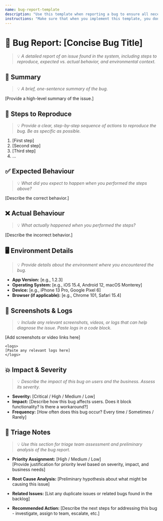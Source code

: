 ```yaml
---
name: bug-report-template
description: "Use this template when reporting a bug to ensure all necessary information is captured for effective triage and resolution."
instructions: "Make sure that when you implement this template, you don't include these instructions or any other front matter from this template in your work. Output should always and only be the markdown part outside of the front matter. Never include any tags like <example>, <commentary>, or similar tags - these serve only to increase clarity about implementation. Always use single [ ] brackets to indicate instructions the implementer should follow. When referencing other documents from this project, use wikilinks format [[filename]] to reference them. Do not include the file extension or path."
---
```

# 🐞 Bug Report: [Concise Bug Title]
> 💡 *A detailed report of an issue found in the system, including steps to reproduce, expected vs. actual behavior, and environmental context.*

## 📝 Summary
> 💡 *A brief, one-sentence summary of the bug.*

[Provide a high-level summary of the issue.]

## 🚶 Steps to Reproduce
> 💡 *Provide a clear, step-by-step sequence of actions to reproduce the bug. Be as specific as possible.*

1. [First step]
2. [Second step]
3. [Third step]
4. ...

## ✅ Expected Behaviour
> 💡 *What did you expect to happen when you performed the steps above?*

[Describe the correct behavior.]

## ❌ Actual Behaviour
> 💡 *What actually happened when you performed the steps?*

[Describe the incorrect behavior.]

## 🖥️ Environment Details
> 💡 *Provide details about the environment where you encountered the bug.*

- **App Version:** [e.g., 1.2.3]
- **Operating System:** [e.g., iOS 15.4, Android 12, macOS Monterey]
- **Device:** [e.g., iPhone 13 Pro, Google Pixel 6]
- **Browser (if applicable):** [e.g., Chrome 101, Safari 15.4]

## 📸 Screenshots & Logs
> 💡 *Include any relevant screenshots, videos, or logs that can help diagnose the issue. Paste logs in a code block.*

[Add screenshots or video links here]

```
<logs>
[Paste any relevant logs here]
</logs>
```

## 💥 Impact & Severity
> 💡 *Describe the impact of this bug on users and the business. Assess its severity.*

- **Severity:** [Critical / High / Medium / Low]
- **Impact:** [Describe how this bug affects users. Does it block functionality? Is there a workaround?]
- **Frequency:** [How often does this bug occur? Every time / Sometimes / Rarely]

## 🎯 Triage Notes
> 💡 *Use this section for triage team assessment and preliminary analysis of the bug report.*

- **Priority Assignment:** [High / Medium / Low]  
  [Provide justification for priority level based on severity, impact, and business needs]

- **Root Cause Analysis:** [Preliminary hypothesis about what might be causing this issue]

- **Related Issues:** [List any duplicate issues or related bugs found in the backlog]

- **Recommended Action:** [Describe the next steps for addressing this bug - investigate, assign to team, escalate, etc.]
